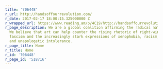 ```yaml
---
title: '706448'
r_url: http://handsoffourrevolution.com/
r_date: 2017-02-17 18:00:15.325000000 Z
r_wrapped_url: https://www.reading.am/p/4C19/http://handsoffourrevolution.com/
r_page_description: We are a global coalition affirming the radical nature of art.
  We believe that art can help counter the rising rhetoric of right-wing populism,
  fascism and the increasingly stark expressions of xenophobia, racism, sexism, homophobia
  and unapologetic intolerance.
r_page_title: Home
r_title: Home
r_id: '706448'
r_page_id: '518716'
---
```


